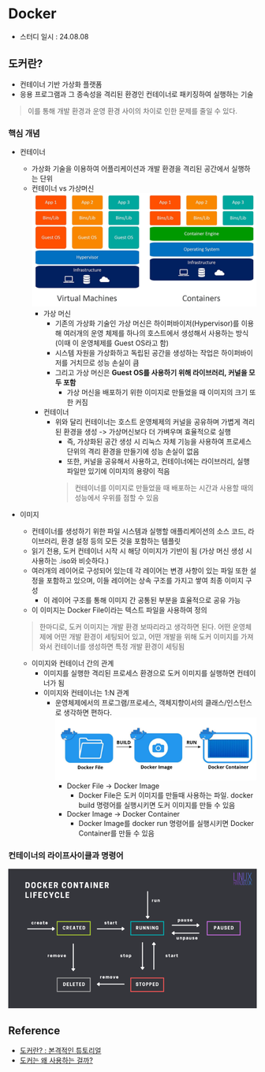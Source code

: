 # Docker
- 스터디 일시 : 24.08.08

## 도커란?
* 컨테이너 기반 가상화 플랫폼
* 응용 프로그램과 그 종속성을 격리된 환경인 컨테이너로 패키징하여 실행하는 기술
> 이를 통해 개발 환경과 운영 환경 사이의 차이로 인한 문제를 줄일 수 있다.

### 핵심 개념
* 컨테이너
  * 가상화 기술을 이용하여 어플리케이션과 개발 환경을 격리된 공간에서 실행하는 단위
  * 컨테이너 vs 가상머신
  ![alt text](./img/containerVSvm.png)
    * 가상 머신
      * 기존의 가상화 기술인 가상 머신은 하이퍼바이저(Hypervisor)를 이용해 여러개의 운영 체제를 하나의 호스트에서 생성해서 사용하는 방식 (이때 이 운영체제를 Guest OS라고 함)
      * 시스템 자원을 가상화하고 독립된 공간을 생성하는 작업은 하이퍼바이저를 거치므로 성능 손실이 큼
      * 그리고 가상 머신은 **Guest OS를 사용하기 위해 라이브러리, 커널을 모두 포함**
        * 가상 머신을 배포하기 위한 이미지로 만들었을 때 이미지의 크기 또한 커짐
    * 컨테이너
      * 위와 달리 컨테이너는 호스트 운영체제의 커널을 공유하며 가볍게 격리된 환경을 생성 -> 가상머신보다 더 가벼우며 효율적으로 실행
        * 즉, 가상화된 공간 생성 시 리눅스 자체 기능을 사용하여 프로세스 단위의 격리 환경을 만들기에 성능 손실이 없음
        * 또한, 커널을 공유해서 사용하고, 컨테이너에는 라이브러리, 실행 파일만 있기에 이미지의 용량이 적음
        > 컨테이너를 이미지로 만들었을 때 배포하는 시간과 사용할 때의 성능에서 우위를 점할 수 있음

* 이미지
  * 컨테이너를 생성하기 위한 파일 시스템과 실행할 애플리케이션의 소스 코드, 라이브러리, 환경 설정 등의 모든 것을 포함하는 템플릿
  * 읽기 전용, 도커 컨테이너 시작 시 해당 이미지가 기반이 됨 (가상 머신 생성 시 사용하는 .iso와 비슷하다.)
  * 여러개의 레이어로 구성되어 있는데 각 레이어는 변경 사항이 있는 파일 또한 설정을 포함하고 있으며, 이들 레이어는 상속 구조를 가지고 쌓여 최종 이미지 구성
    * 이 레이어 구조를 통해 이미지 간 공통된 부분을 효율적으로 공유 가능
  * 이 이미지는 Docker File이라는 텍스트 파일을 사용하여 정의
  > 한마디로, 도커 이미지는 개발 환경 보따리라고 생각하면 된다.
  > 어떤 운영체제에 어떤 개발 환경이 세팅되어 있고, 어떤 개발을 위해 도커 이미지를 가져와서 컨테이너를 생성하면 특정 개발 환경이 세팅됨

  * 이미지와 컨테이너 간의 관계
    * 이미지를 실행한 격리된 프로세스 환경으로 도커 이미지를 실행하면 컨테이너가 됨
    * 이미지와 컨테이너는 1:N 관계
      * 운영체제에서의 프로그램/프로세스, 객체지향이서의 클래스/인스턴스로 생각하면 편하다.
      ![alt text](./img/lifecycle.png)
        * Docker File -> Docker Image
          * Docker File은 도커 이미지를 만들때 사용하는 파일. docker build 명령어를 실행시키면 도커 이미지를 만들 수 있음
        * Docker Image -> Docker Container
          * Docker Image를 docker run 명령어를 실행시키면 Docker Container를 만들 수 있음

### 컨테이너의 라이프사이클과 명령어
![alt text](./img/container_lifecycle.png)

## Reference
- [도커란? : 본격적인 튜토리얼](https://seosh817.tistory.com/345)
- [도커는 왜 사용하는 걸까?](https://mvje.tistory.com/161)